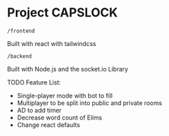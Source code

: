 # Project CAPSLOCK

`/frontend`

Built with react with tailwindcss

`/backend`

Built with Node.js and the socket.io Library

TODO Feature List:
- Single-player mode with bot to fill
- Multiplayer to be split into public and private rooms
- AD to add timer 
- Decrease word count of Elims
- Change react defaults 